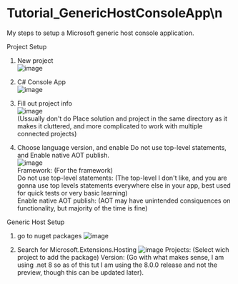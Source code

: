 # Tutorial_GenericHostConsoleApp\n<br>
My steps to setup a Microsoft generic host console application.<br>

Project Setup

1) New project<br>
![image](https://github.com/XanNava/Tutorial_GenericHostConsoleApp/assets/19845462/dedf2185-a36e-45b4-abca-054966081250)<br>

2) C# Console App<br>
![image](https://github.com/XanNava/Tutorial_GenericHostConsoleApp/assets/19845462/5865a142-55b9-4ffe-90b1-0a292b7f194d)<br>

3) Fill out project info<br>
![image](https://github.com/XanNava/Tutorial_GenericHostConsoleApp/assets/19845462/86596413-abb4-4657-abd7-026ce260c2db)<br>
(Ussually don't do Place solution and project in the same directory as it makes it cluttered, and more complicated to work with multiple connected projects)<br>

4) Choose language version, and enable Do not use top-level statements, and Enable native AOT publish.<br>
![image](https://github.com/XanNava/Tutorial_GenericHostConsoleApp/assets/19845462/60acd74e-4a3f-4893-a3ea-60b8dc0ffaa9)<br>
Framework: (For the framework)<br>
Do not use top-level statements: (The top-level I don't like, and you are gonna use top levels statements everywhere else in your app, best used for quick tests or very basic learning)<br>
Enable native AOT publish: (AOT may have unintended consiquences on functionality, but majority of the time is fine)<br>

Generic Host Setup

1) go to nuget packages
![image](https://github.com/XanNava/Tutorial_GenericHostConsoleApp/assets/19845462/4f4e6155-9b40-4347-9539-5c40427e391c)

2) Search for Microsoft.Extensions.Hosting
![image](https://github.com/XanNava/Tutorial_GenericHostConsoleApp/assets/19845462/d4582b55-0fbd-479d-bde6-64c4bf9a9173)
Projects: (Select wich project to add the package)
Version: (Go with what makes sense, I am using .net 8 so as of this tut I am using the 8.0.0 release and not the preview, though this can be updated later).
